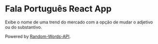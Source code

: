 # Fala Português React App

Exibe o nome de uma trend do mercado com a opção de mudar o adjetivo ou do substantivo.

Powered by [Random-Words-API](https://github.com/mcnaveen/Random-Words-API).
